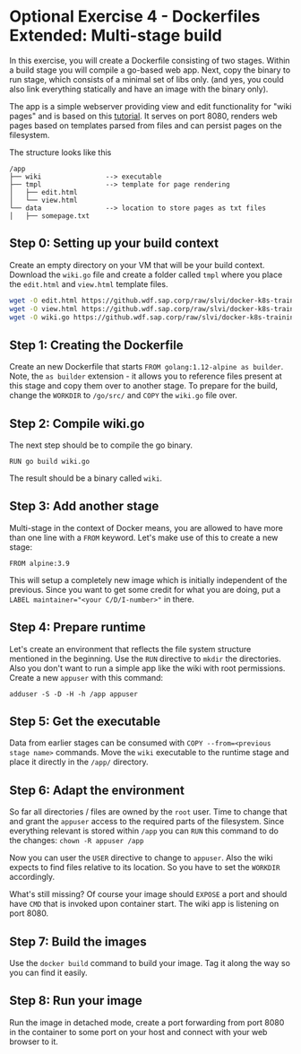 # Optional Exercise 4 - Dockerfiles Extended: Multi-stage build

In this exercise, you will create a Dockerfile consisting of two stages. Within a build stage you will compile a go-based web app. Next, copy the binary to run stage, which consists of a minimal set of libs only. (and yes, you could also link everything statically and have an image with the binary only). 

The app is a simple webserver providing view and edit functionality for "wiki pages" and is based on this [tutorial](https://golang.org/doc/articles/wiki/). It serves on port 8080, renders web pages based on templates parsed from files and can persist pages on the filesystem.

The structure looks like this
```
/app
├── wiki                --> executable
├── tmpl                --> template for page rendering
│   ├── edit.html
│   └── view.html
└── data                --> location to store pages as txt files
│   ├── somepage.txt
```

## Step 0: Setting up your build context

Create an empty directory on your VM that will be your build context. Download the `wiki.go` file and create a folder called `tmpl` where you place the `edit.html` and `view.html` template files.

```bash
wget -O edit.html https://github.wdf.sap.corp/raw/slvi/docker-k8s-training/master/docker/res/edit.html
wget -O view.html https://github.wdf.sap.corp/raw/slvi/docker-k8s-training/master/docker/res/view.html
wget -O wiki.go https://github.wdf.sap.corp/raw/slvi/docker-k8s-training/master/docker/res/wiki.go
```

## Step 1: Creating the Dockerfile

Create an new Dockerfile that starts `FROM golang:1.12-alpine as builder`. Note, the `as builder` extension - it allows you to reference files present at this stage and copy them over to another stage.
To prepare for the build, change the `WORKDIR` to `/go/src/` and `COPY` the `wiki.go` file over.

## Step 2: Compile wiki.go
The next step should be to compile the go binary. 

`RUN go build wiki.go`

The result should be a binary called `wiki`.

## Step 3: Add another stage
Multi-stage in the context of Docker means, you are allowed to have more than one line with a `FROM` keyword. Let's make use of this to create a new stage:

`FROM alpine:3.9`

This will setup a completely new image which is initially independent of the previous. Since you want to get some credit for what you are doing, put a `LABEL maintainer="<your C/D/I-number>"` in there.

## Step 4: Prepare runtime
Let's create an environment that reflects the file system structure mentioned in the beginning. Use the `RUN` directive to `mkdir` the directories. Also you don't want to run a simple app like the wiki with root permissions. Create a new `appuser` with this command:

`adduser -S -D -H -h /app appuser`

## Step 5: Get the executable 
Data from earlier stages can be consumed with `COPY --from=<previous stage name>` commands. Move the `wiki` executable to the runtime stage and place it directly in the `/app/` directory.

## Step 6: Adapt the environment
So far all directories / files are owned by the `root` user. Time to change that and grant the `appuser` access to the required parts of the filesystem. Since everything relevant is stored within `/app` you can `RUN` this command to do the changes: `chown -R appuser /app`

Now you can user the `USER` directive to change to `appuser`. Also the wiki expects to find files relative to its location. So you have to set the `WORKDIR` accordingly.

What's still missing? Of course your image should `EXPOSE` a port and should have `CMD` that is invoked upon container start. 
The wiki app is listening on port 8080.

## Step 7: Build the images

Use the `docker build` command to build your image. Tag it along the way so you can find it easily.

## Step 8: Run your image

Run the image in detached mode, create a port forwarding from port 8080 in the container to some port on your host and connect with your web browser to it.
